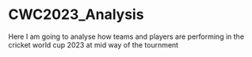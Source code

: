# CWC2023_Analysis
Here I am going to analyse how teams and players are performing in the cricket world cup 2023 at mid way of the tournment
